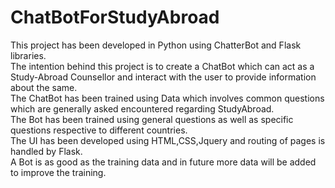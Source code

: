 # ChatBotForStudyAbroad
This project has been developed in Python using ChatterBot and Flask libraries.<br>
The intention behind this project is to create a ChatBot which can act as a Study-Abroad Counsellor and interact with the user to provide information about the same.<br>
The ChatBot has been trained using Data which involves common questions which are generally asked encountered regarding StudyAbroad.<br>
The Bot has been trained using general questions as well as specific questions respective to different countries.<br>
The UI has been developed using HTML,CSS,Jquery and routing of pages is handled by Flask.<br>
A Bot is as good as the training data and in future more data will be added to improve the training. <br>
